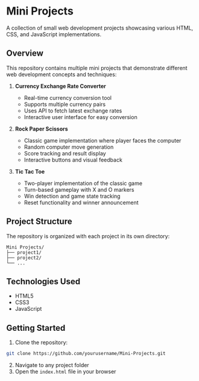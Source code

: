 # Mini Projects

A collection of small web development projects showcasing various HTML, CSS, and JavaScript implementations.

## Overview

This repository contains multiple mini projects that demonstrate different web development concepts and techniques:

1. **Currency Exchange Rate Converter**
   - Real-time currency conversion tool
   - Supports multiple currency pairs
   - Uses API to fetch latest exchange rates
   - Interactive user interface for easy conversion

2. **Rock Paper Scissors**
   - Classic game implementation where player faces the computer
   - Random computer move generation
   - Score tracking and result display
   - Interactive buttons and visual feedback

3. **Tic Tac Toe**
   - Two-player implementation of the classic game
   - Turn-based gameplay with X and O markers
   - Win detection and game state tracking
   - Reset functionality and winner announcement

## Project Structure

The repository is organized with each project in its own directory:

```
Mini Projects/
├── project1/
├── project2/
└── ...
```

## Technologies Used

- HTML5
- CSS3
- JavaScript

## Getting Started

1. Clone the repository:
```bash
git clone https://github.com/yourusername/Mini-Projects.git
```

2. Navigate to any project folder
3. Open the `index.html` file in your browser
